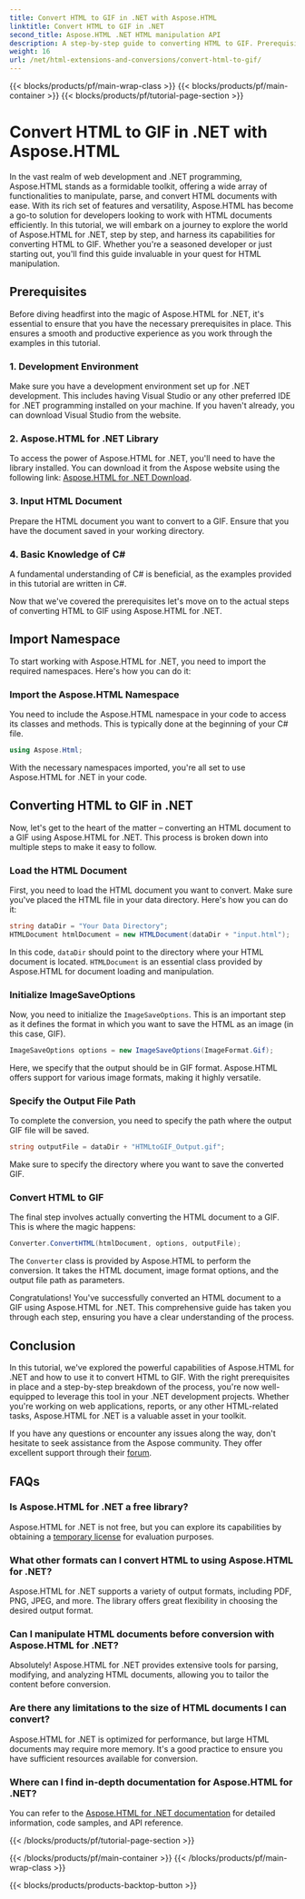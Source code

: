 ```yaml
---
title: Convert HTML to GIF in .NET with Aspose.HTML
linktitle: Convert HTML to GIF in .NET
second_title: Aspose.HTML .NET HTML manipulation API
description: A step-by-step guide to converting HTML to GIF. Prerequisites, code examples, FAQs, and more! Optimize your HTML manipulation with Aspose.HTML.
weight: 16
url: /net/html-extensions-and-conversions/convert-html-to-gif/
---
```


{{< blocks/products/pf/main-wrap-class >}}
{{< blocks/products/pf/main-container >}}
{{< blocks/products/pf/tutorial-page-section >}}

# Convert HTML to GIF in .NET with Aspose.HTML


In the vast realm of web development and .NET programming, Aspose.HTML stands as a formidable toolkit, offering a wide array of functionalities to manipulate, parse, and convert HTML documents with ease. With its rich set of features and versatility, Aspose.HTML has become a go-to solution for developers looking to work with HTML documents efficiently. In this tutorial, we will embark on a journey to explore the world of Aspose.HTML for .NET, step by step, and harness its capabilities for converting HTML to GIF. Whether you're a seasoned developer or just starting out, you'll find this guide invaluable in your quest for HTML manipulation.

## Prerequisites

Before diving headfirst into the magic of Aspose.HTML for .NET, it's essential to ensure that you have the necessary prerequisites in place. This ensures a smooth and productive experience as you work through the examples in this tutorial.

### 1. Development Environment

Make sure you have a development environment set up for .NET development. This includes having Visual Studio or any other preferred IDE for .NET programming installed on your machine. If you haven't already, you can download Visual Studio from the website.

### 2. Aspose.HTML for .NET Library

To access the power of Aspose.HTML for .NET, you'll need to have the library installed. You can download it from the Aspose website using the following link: [Aspose.HTML for .NET Download](https://releases.aspose.com/html/net/).

### 3. Input HTML Document

Prepare the HTML document you want to convert to a GIF. Ensure that you have the document saved in your working directory.

### 4. Basic Knowledge of C#

A fundamental understanding of C# is beneficial, as the examples provided in this tutorial are written in C#.

Now that we've covered the prerequisites let's move on to the actual steps of converting HTML to GIF using Aspose.HTML for .NET.

## Import Namespace

To start working with Aspose.HTML for .NET, you need to import the required namespaces. Here's how you can do it:

### Import the Aspose.HTML Namespace

You need to include the Aspose.HTML namespace in your code to access its classes and methods. This is typically done at the beginning of your C# file.

```csharp
using Aspose.Html;
```

With the necessary namespaces imported, you're all set to use Aspose.HTML for .NET in your code.

## Converting HTML to GIF in .NET

Now, let's get to the heart of the matter – converting an HTML document to a GIF using Aspose.HTML for .NET. This process is broken down into multiple steps to make it easy to follow.

### Load the HTML Document

First, you need to load the HTML document you want to convert. Make sure you've placed the HTML file in your data directory. Here's how you can do it:

```csharp
string dataDir = "Your Data Directory";
HTMLDocument htmlDocument = new HTMLDocument(dataDir + "input.html");
```

In this code, `dataDir` should point to the directory where your HTML document is located. `HTMLDocument` is an essential class provided by Aspose.HTML for document loading and manipulation.

### Initialize ImageSaveOptions

Now, you need to initialize the `ImageSaveOptions`. This is an important step as it defines the format in which you want to save the HTML as an image (in this case, GIF).

```csharp
ImageSaveOptions options = new ImageSaveOptions(ImageFormat.Gif);
```

Here, we specify that the output should be in GIF format. Aspose.HTML offers support for various image formats, making it highly versatile.

### Specify the Output File Path

To complete the conversion, you need to specify the path where the output GIF file will be saved.

```csharp
string outputFile = dataDir + "HTMLtoGIF_Output.gif";
```

Make sure to specify the directory where you want to save the converted GIF.

### Convert HTML to GIF

The final step involves actually converting the HTML document to a GIF. This is where the magic happens:

```csharp
Converter.ConvertHTML(htmlDocument, options, outputFile);
```

The `Converter` class is provided by Aspose.HTML to perform the conversion. It takes the HTML document, image format options, and the output file path as parameters.

Congratulations! You've successfully converted an HTML document to a GIF using Aspose.HTML for .NET. This comprehensive guide has taken you through each step, ensuring you have a clear understanding of the process.

## Conclusion

In this tutorial, we've explored the powerful capabilities of Aspose.HTML for .NET and how to use it to convert HTML to GIF. With the right prerequisites in place and a step-by-step breakdown of the process, you're now well-equipped to leverage this tool in your .NET development projects. Whether you're working on web applications, reports, or any other HTML-related tasks, Aspose.HTML for .NET is a valuable asset in your toolkit.

If you have any questions or encounter any issues along the way, don't hesitate to seek assistance from the Aspose community. They offer excellent support through their [forum](https://forum.aspose.com/).

## FAQs

### Is Aspose.HTML for .NET a free library?
Aspose.HTML for .NET is not free, but you can explore its capabilities by obtaining a [temporary license](https://purchase.aspose.com/temporary-license/) for evaluation purposes.

### What other formats can I convert HTML to using Aspose.HTML for .NET?
Aspose.HTML for .NET supports a variety of output formats, including PDF, PNG, JPEG, and more. The library offers great flexibility in choosing the desired output format.

### Can I manipulate HTML documents before conversion with Aspose.HTML for .NET?
Absolutely! Aspose.HTML for .NET provides extensive tools for parsing, modifying, and analyzing HTML documents, allowing you to tailor the content before conversion.

### Are there any limitations to the size of HTML documents I can convert?
Aspose.HTML for .NET is optimized for performance, but large HTML documents may require more memory. It's a good practice to ensure you have sufficient resources available for conversion.

### Where can I find in-depth documentation for Aspose.HTML for .NET?
You can refer to the [Aspose.HTML for .NET documentation](https://reference.aspose.com/html/net/) for detailed information, code samples, and API reference.


{{< /blocks/products/pf/tutorial-page-section >}}

{{< /blocks/products/pf/main-container >}}
{{< /blocks/products/pf/main-wrap-class >}}

{{< blocks/products/products-backtop-button >}}
